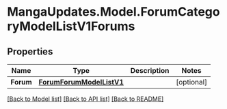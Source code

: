 # MangaUpdates.Model.ForumCategoryModelListV1Forums

## Properties

Name | Type | Description | Notes
------------ | ------------- | ------------- | -------------
**Forum** | [**ForumForumModelListV1**](ForumForumModelListV1.md) |  | [optional] 

[[Back to Model list]](../README.md#documentation-for-models) [[Back to API list]](../README.md#documentation-for-api-endpoints) [[Back to README]](../README.md)

